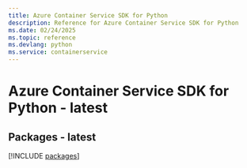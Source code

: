 ```yaml
---
title: Azure Container Service SDK for Python
description: Reference for Azure Container Service SDK for Python
ms.date: 02/24/2025
ms.topic: reference
ms.devlang: python
ms.service: containerservice
---
```

# Azure Container Service SDK for Python - latest
## Packages - latest
[!INCLUDE [packages](container-service-index.md)]